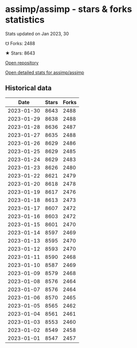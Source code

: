 # assimp/assimp - stars & forks statistics

Stats updated on Jan 2023, 30

☋ Forks: 2488

★ Stars: 8643

[Open repository](https://github.com/assimp/assimp)

[Open detailed stats for assimp/assimp](https://reviewgithub.com/rep/assimp/assimp)

## Historical data
| Date | Stars | Forks |
|------|-------|-------|
| 2023-01-30 | 8643 | 2488 | 
| 2023-01-29 | 8638 | 2488 | 
| 2023-01-28 | 8636 | 2487 | 
| 2023-01-27 | 8635 | 2488 | 
| 2023-01-26 | 8629 | 2486 | 
| 2023-01-25 | 8629 | 2485 | 
| 2023-01-24 | 8629 | 2483 | 
| 2023-01-23 | 8626 | 2480 | 
| 2023-01-22 | 8621 | 2479 | 
| 2023-01-20 | 8618 | 2478 | 
| 2023-01-19 | 8617 | 2476 | 
| 2023-01-18 | 8613 | 2473 | 
| 2023-01-17 | 8607 | 2472 | 
| 2023-01-16 | 8603 | 2472 | 
| 2023-01-15 | 8601 | 2470 | 
| 2023-01-14 | 8597 | 2469 | 
| 2023-01-13 | 8595 | 2470 | 
| 2023-01-12 | 8593 | 2470 | 
| 2023-01-11 | 8590 | 2468 | 
| 2023-01-10 | 8587 | 2469 | 
| 2023-01-09 | 8579 | 2468 | 
| 2023-01-08 | 8576 | 2464 | 
| 2023-01-07 | 8576 | 2464 | 
| 2023-01-06 | 8570 | 2465 | 
| 2023-01-05 | 8565 | 2462 | 
| 2023-01-04 | 8561 | 2461 | 
| 2023-01-03 | 8553 | 2460 | 
| 2023-01-02 | 8549 | 2458 | 
| 2023-01-01 | 8547 | 2457 | 

